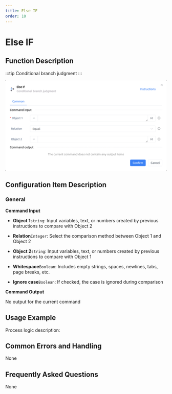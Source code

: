 ```yaml
---
title: Else IF
order: 10
---
```


# Else IF

## Function Description

:::tip 
Conditional branch judgment
:::

![Else IF](../../assets/Else%20IF_command.png)

## Configuration Item Description

### General

**Command Input**

- **Object 1**`string`: Input variables, text, or numbers created by previous instructions to compare with Object 2

- **Relation**`Integer`: Select the comparison method between Object 1 and Object 2

- **Object 2**`string`: Input variables, text, or numbers created by previous instructions to compare with Object 1

- **Whitespace**`Boolean`: Includes empty strings, spaces, newlines, tabs, page breaks, etc.

- **Ignore case**`Boolean`: If checked, the case is ignored during comparison


**Command Output**

No output for the current command


## Usage Example

Process logic description:

## Common Errors and Handling

None

## Frequently Asked Questions

None


